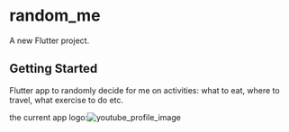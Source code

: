# random_me

A new Flutter project.

## Getting Started

Flutter app to randomly decide for me on activities: what to eat, where to travel, what exercise to do etc.

the current app logo:![youtube_profile_image](https://user-images.githubusercontent.com/76450471/137335285-901748bb-6903-4617-89a5-19916157b5fb.png)

